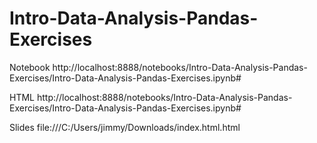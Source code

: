 # Intro-Data-Analysis-Pandas-Exercises
Notebook http://localhost:8888/notebooks/Intro-Data-Analysis-Pandas-Exercises/Intro-Data-Analysis-Pandas-Exercises.ipynb#

HTML http://localhost:8888/notebooks/Intro-Data-Analysis-Pandas-Exercises/Intro-Data-Analysis-Pandas-Exercises.ipynb#

Slides file:///C:/Users/jimmy/Downloads/index.html.html

